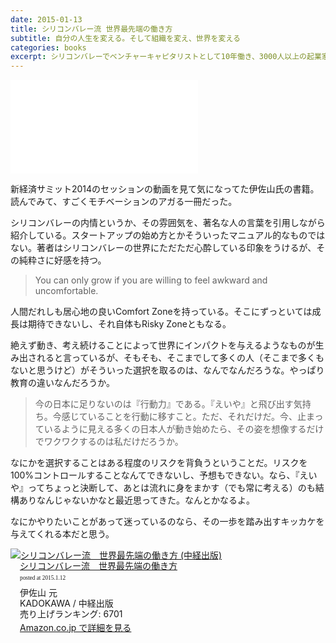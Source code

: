 ```yaml
---
date: 2015-01-13
title: シリコンバレー流 世界最先端の働き方
subtitle: 自分の人生を変える。そして組織を変え、世界を変える
categories: books
excerpt: シリコンバレーでベンチャーキャピタリストとして10年働き、3000人以上の起業家と出会ってきた著者・伊佐山元氏が語る世界最先端の地の「働き方」、「生き方」の“流儀"。
---
```


<div class="fluid"><iframe src="//www.youtube-nocookie.com/embed/JGnqfdLeViI?list=PLgMTwkOhq4nIrfKV9hbaX_qIvlZ9I378j" frameborder="0" allowfullscreen></iframe></div>

新経済サミット2014のセッションの動画を見て気になってた伊佐山氏の書籍。読んでみて、すごくモチベーションのアガる一冊だった。

シリコンバレーの内情というか、その雰囲気を、著名な人の言葉を引用しながら紹介している。スタートアップの始め方とかそういったマニュアル的なものではない。著者はシリコンバレーの世界にただただ心酔している印象をうけるが、その純粋さに好感を持つ。

> You can only grow if you are willing to feel awkward and uncomfortable.

人間だれしも居心地の良いComfort Zoneを持っている。そこにずっといては成長は期待できないし、それ自体もRisky Zoneともなる。

絶えず動き、考え続けることによって世界にインパクトを与えるようなものが生み出されると言っているが、そもそも、そこまでして多くの人（そこまで多くもないと思うけど）がそういった選択を取るのは、なんでなんだろうな。やっぱり教育の違いなんだろうか。

> 今の日本に足りないのは『行動力』である。『えいや』と飛び出す気持ち。今感じていることを行動に移すこと。ただ、それだけだ。今、止まっているように見える多くの日本人が動き始めたら、その姿を想像するだけでワクワクするのは私だけだろうか。

なにかを選択することはある程度のリスクを背負うということだ。リスクを100%コントロールすることなんてできないし、予想もできない。なら、『えいや』ってちょっと決断して、あとは流れに身をまかす（でも常に考える）のも結構ありなんじゃないかなと最近思ってきた。なんとかなるよ。

なにかやりたいことがあって迷っているのなら、その一歩を踏み出すキッカケを与えてくれる本だと思う。

<div class="azlink-box"><div class="azlink-image" style="float:left"><a href="http://www.amazon.co.jp/exec/obidos/ASIN/B00EL2CSIA/warikiru-22/" name="azlinklink" target="_blank"><img src="http://ecx.images-amazon.com/images/I/41TlkdZE9mL._SL160_.jpg" alt="シリコンバレー流　世界最先端の働き方 (中経出版)" style="border:none" /></a></div><div class="azlink-info" style="float:left;margin-left:15px;line-height:120%"><div class="azlink-name" style="margin-bottom:10px;line-height:120%"><a href="http://www.amazon.co.jp/exec/obidos/ASIN/B00EL2CSIA/warikiru-22/" name="azlinklink" target="_blank">シリコンバレー流　世界最先端の働き方</a><div class="azlink-powered-date" style="font-size:7pt;margin-top:5px;font-family:verdana;line-height:120%">posted at 2015.1.12</div></div><div class="azlink-detail">伊佐山 元<br />KADOKAWA / 中経出版<br />売り上げランキング: 6701<br /></div><div class="azlink-link" style="margin-top:5px"><a href="http://www.amazon.co.jp/exec/obidos/ASIN/B00EL2CSIA/warikiru-22/" target="_blank">Amazon.co.jp で詳細を見る</a></div></div><div class="azlink-footer" style="clear:left"></div></div>
